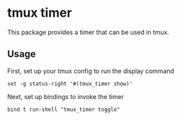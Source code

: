 # tmux timer

This package provides a timer that can be used in tmux.

## Usage

First, set up your tmux config to run the display command

```
set -g status-right '#(tmux_timer show)'
```

Next, set up bindings to invoke the timer

```
bind t run-shell "tmux_timer toggle"
```
